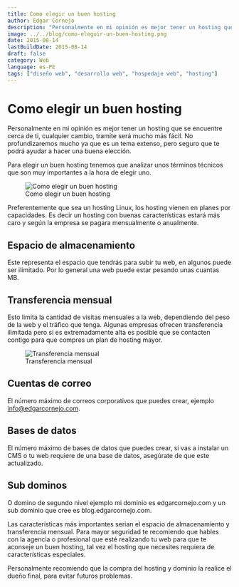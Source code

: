 ```yaml
---
title: Como elegir un buen hosting
author: Edgar Cornejo
description: "Personalmente en mi opinión es mejor tener un hosting que se encuentre cerca de ti, cualquier cambio, tramite será mucho más fácil. No profundizaremos mucho ya que es un tema extenso, pero seguro que te podrá ayudar a hacer una buena elección."
image: ../../blog/como-eleguir-un-buen-hosting.png
date: 2015-08-14
lastBuildDate: 2015-08-14
draft: false
category: Web
language: es-PE
tags: ["diseño web", "desarrollo web", "hospedaje web", "hosting"]
---
```


# Como elegir un buen hosting

Personalmente en mi opinión es mejor tener un hosting que se encuentre cerca de ti, cualquier cambio, tramite será mucho más fácil. No profundizaremos mucho ya que es un tema extenso, pero seguro que te podrá ayudar a hacer una buena elección.

Para elegir un buen hosting tenemos que analizar unos términos técnicos que son muy importantes a la hora de elegir uno.

<figure>
  <img src="../../blog/como-eleguir-un-buen-hosting.png" alt="Como elegir un buen hosting"/>
  <figcaption>Como elegir un buen hosting</figcaption>
</figure>

Preferentemente que sea un hosting Linux, los hosting vienen en planes por capacidades. Es decir un hosting con buenas características estará más caro y según la empresa se pagara mensualmente o anualmente.

## Espacio de almacenamiento

Este representa el espacio que tendrás para subir tu web, en algunos puede ser ilimitado. Por lo general una web puede estar pesando unas cuantas MB.

## Transferencia mensual

Esto limita la cantidad de visitas mensuales a la web, dependiendo del peso de la web y el tráfico que tenga. Algunas empresas ofrecen transferencia ilimitada pero si es extremadamente alta es posible que se contacten contigo para que compres un plan de hosting mayor.

<figure>
  <img src="../../blog/tranferencia-mensual.png" alt="Transferencia mensual"/>
  <figcaption>Transferencia mensual</figcaption>
</figure>

## Cuentas de correo

El número máximo de correos corporativos que puedes crear, ejemplo info@edgarcornejo.com.

## Bases de datos

El número máximo de bases de datos que puedes crear, si vas a instalar un CMS o tu web requiere de una base de datos, asegúrate de que este actualizado.

## Sub dominos

O domino de segundo nivel ejemplo mi dominio es edgarcornejo.com y un sub dominio que cree es blog.edgarcornejo.com.

Las características más importantes serian el espacio de almacenamiento y transferencia mensual. Para mayor seguridad te recomiendo que hables con la agencia o profesional que esté realizando tu web para que te aconseje un buen hosting, tal vez el hosting que necesites requiera de características especiales.

Personalmente recomiendo que la compra del hosting y dominio la realice el dueño final, para evitar futuros problemas.
